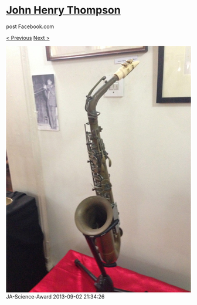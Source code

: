 # [John Henry Thompson](../README.md)
post Facebook.com

[< Previous](2013-09-02-21.md) [Next >](2013-09-02-23.md)

[![](../media/2013-09-02/JA-Science-Award-11.jpg)](../README.md)
JA-Science-Award
2013-09-02 21:34:26